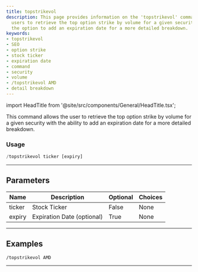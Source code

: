 ```yaml
---
title: topstrikevol
description: This page provides information on the 'topstrikevol' command allowing
  users to retrieve the top option strike by volume for a given security. It includes
  the option to add an expiration date for a more detailed breakdown.
keywords:
- topstrikevol
- SEO
- option strike
- stock ticker
- expiration date
- command
- security
- volume
- /topstrikevol AMD
- detail breakdown
---
```


import HeadTitle from '@site/src/components/General/HeadTitle.tsx';

<HeadTitle title="options: topstrikevol - Telegram Reference | OpenBB Bot Docs" />

This command allows the user to retrieve the top option strike by volume for a given security with the ability to add an expiration date for a more detailed breakdown.

### Usage

```python wordwrap
/topstrikevol ticker [expiry]
```

---

## Parameters

| Name | Description | Optional | Choices |
| ---- | ----------- | -------- | ------- |
| ticker | Stock Ticker | False | None |
| expiry | Expiration Date (optional) | True | None |


---

## Examples

```
/topstrikevol AMD
```
---
